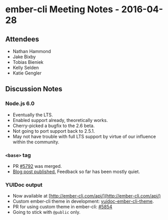 # ember-cli Meeting Notes - 2016-04-28

## Attendees

- Nathan Hammond
- Jake Bixby
- Tobias Bieniek
- Kelly Selden
- Katie Gengler

## Discussion Notes

### Node.js 6.0

- Eventually the LTS.
- Enabled support already, theoretically works.
- Cherry-picked a bugfix to the 2.6 beta.
- Not going to port support back to 2.5.1.
- May not have trouble with full LTS support by virtue of our influence within the community.

### `<base>` tag

- PR [#5792](https://github.com/ember-cli/ember-cli/pull/5792) was merged.
- [Blog post published.](http://emberjs.com/blog/2016/04/28/baseURL.html) Feedback so far has been mostly quiet.

### YUIDoc output

- Now available at [http://ember-cli.com/api/](http://ember-cli.com/api/)
- Custom ember-cli theme in development: [yuidoc-ember-cli-theme](https://github.com/Turbo87/yuidoc-ember-cli-theme).
- PR for using custom theme in ember-cli: [#5854](https://github.com/ember-cli/ember-cli/pull/5854)
- Going to stick with `@public` only.
